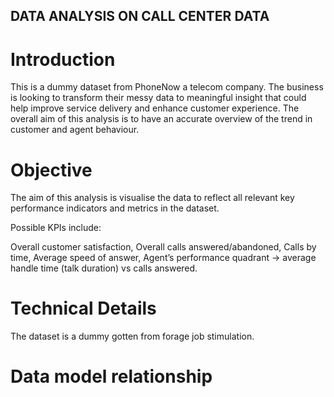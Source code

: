 ## DATA ANALYSIS ON CALL CENTER DATA
# Introduction
This is a dummy dataset from PhoneNow a telecom company. The business is looking to transform their messy data to meaningful insight that could help improve service delivery and enhance customer experience. 
The overall aim of this analysis is to have an accurate overview of the trend in customer and agent behaviour.

# Objective
The aim of this analysis is visualise the data to reflect all relevant key performance indicators and metrics in the dataset.

Possible KPIs include:

Overall customer satisfaction, Overall calls answered/abandoned, Calls by time, Average speed of answer, Agent’s performance quadrant -> average handle time (talk duration) vs calls answered.

# Technical Details
The dataset is a dummy gotten from forage job stimulation.

  # Data model relationship
  
